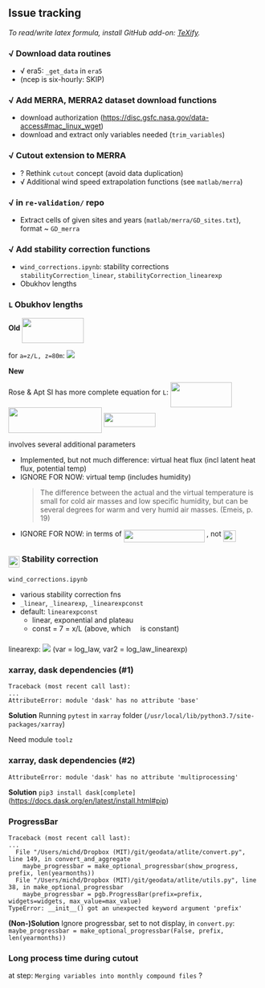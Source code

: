 Issue tracking
-

_To read/write latex formula, install GitHub add-on: [TeXify](https://github.com/apps/texify)._

### √ Download data routines

- √ era5: `_get_data` in `era5`
- (ncep is six-hourly: SKIP)

### √ Add MERRA, MERRA2 dataset download functions
- download authorization (https://disc.gsfc.nasa.gov/data-access#mac_linux_wget)
- download and extract only variables needed (`trim_variables`)

### √ Cutout extension to MERRA
- ? Rethink `cutout` concept (avoid data duplication)
- √ Additional wind speed extrapolation functions (see `matlab/merra`)

### √ in `re-validation/` repo
- Extract cells of given sites and years (`matlab/merra/GD_sites.txt`), format ~ `GD_merra`

### √ Add stability correction functions
- `wind_corrections.ipynb`: stability corrections `stabilityCorrection_linear`, `stabilityCorrection_linearexp`
- Obukhov lengths


### `L` Obukhov lengths

**Old**
<img src="/tex/75173e569baa9a8789b2c565023aa533.svg?invert_in_darkmode&sanitize=true" align=middle width=122.26786109999998pt height=50.332382100000004pt/>

for `a=z/L, z=80m`:
![](output/a_example.png)

**New**

Rose & Apt SI has more complete equation for `L`:
<img src="/tex/ece36c7399f34962a3b28aad0c68b7f0.svg?invert_in_darkmode&sanitize=true" align=middle width=122.26786109999998pt height=50.332382100000004pt/>
<img src="/tex/42c4a538b0898977509d72e9843ffaad.svg?invert_in_darkmode&sanitize=true" align=middle width=185.66718059999997pt height=50.332382100000004pt/>
<img src="/tex/46f5f4c88affca88279076c9fd0b8502.svg?invert_in_darkmode&sanitize=true" align=middle width=103.41612599999999pt height=28.091038800000003pt/>

involves several additional parameters
- Implemented, but not much difference: virtual heat flux (incl latent heat flux, potential temp)
- IGNORE FOR NOW: virtual temp (includes humidity)
	> The difference between the actual and the virtual temperature is small for cold air masses and low specific humidity, but can be several degrees for warm and very humid air masses. (Emeis, p. 19)
- IGNORE FOR NOW: in terms of <img src="/tex/932ed822fe69d84187c423ef190b3e5b.svg?invert_in_darkmode&sanitize=true" align=middle width=161.22789869999997pt height=24.65753399999998pt/> , not <img src="/tex/d60774afb1f5f2bb975cc84b078668a5.svg?invert_in_darkmode&sanitize=true" align=middle width=25.36840514999999pt height=22.465723500000017pt/>

### <img src="/tex/191de8bb417c3c87a59bd9e2f4222ed0.svg?invert_in_darkmode&sanitize=true" align=middle width=22.372663499999987pt height=22.831056599999986pt/> Stability correction

`wind_corrections.ipynb`
- various stability correction fns
- `_linear`, `_linearexp`, `_linearexpconst`
- default: `linearexpconst`
  - linear, exponential and plateau
  - const = 7 = x/L (above, which <img src="/tex/7e3c241c2dec821bd6c6fbd314fe4762.svg?invert_in_darkmode&sanitize=true" align=middle width=11.29760774999999pt height=22.831056599999986pt/> is constant)

linearexp:
![](output/wsp_flux_linearexp_example.png)
(var = log_law, var2 = log_law_linearexp)


### xarray, dask dependencies (#1)

```
Traceback (most recent call last):
...
AttributeError: module 'dask' has no attribute 'base'
```

**Solution**
Running `pytest` in `xarray` folder (`/usr/local/lib/python3.7/site-packages/xarray`)

Need module `toolz`

### xarray, dask dependencies (#2)

```
AttributeError: module 'dask' has no attribute 'multiprocessing'
```

**Solution**
`pip3 install dask[complete]`
(https://docs.dask.org/en/latest/install.html#pip)

### ProgressBar

```
Traceback (most recent call last):
...
  File "/Users/michd/Dropbox (MIT)/git/geodata/atlite/convert.py", line 149, in convert_and_aggregate
    maybe_progressbar = make_optional_progressbar(show_progress, prefix, len(yearmonths))
  File "/Users/michd/Dropbox (MIT)/git/geodata/atlite/utils.py", line 38, in make_optional_progressbar
    maybe_progressbar = pgb.ProgressBar(prefix=prefix, widgets=widgets, max_value=max_value)
TypeError: __init__() got an unexpected keyword argument 'prefix'
```

**(Non-)Solution**
Ignore progressbar, set to not display, in `convert.py`:
`
maybe_progressbar = make_optional_progressbar(False, prefix, len(yearmonths))
`

### Long process time during cutout
at step: `Merging variables into monthly compound files`
?